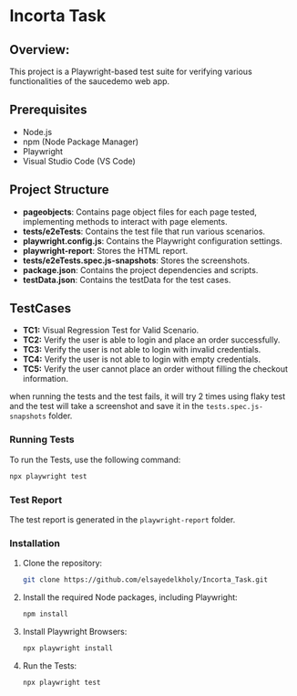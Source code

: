 # Incorta Task

## Overview:
This project is a Playwright-based test suite for verifying various functionalities of the saucedemo web app.

## Prerequisites
- Node.js
- npm (Node Package Manager)
- Playwright
- Visual Studio Code (VS Code)

## Project Structure
- **pageobjects**: Contains page object files for each page tested, implementing methods to interact with page elements.
- **tests/e2eTests**: Contains the test file that run various scenarios.
- **playwright.config.js**: Contains the Playwright configuration settings.
- **playwright-report**: Stores the HTML report.
- **tests/e2eTests.spec.js-snapshots**: Stores the screenshots.
- **package.json**: Contains the project dependencies and scripts.
- **testData.json**: Contains the testData for the test cases.
## TestCases
- **TC1:** Visual Regression Test for Valid Scenario.
- **TC2:** Verify the user is able to login and place an order successfully.
- **TC3:** Verify the user is not able to login with invalid credentials.
- **TC4:** Verify the user is not able to login with empty credentials.
- **TC5:** Verify the user cannot place an order without filling the checkout information.

when running the tests and the test fails, it will try 2 times using flaky test and the test will take a screenshot and save it in the `tests.spec.js-snapshots` folder.

### Running Tests
To run the Tests, use the following command:
   ```sh
   npx playwright test
   ```
### Test Report
The test report is generated in the `playwright-report` folder.

### Installation

1. Clone the repository:
   ```sh
   git clone https://github.com/elsayedelkholy/Incorta_Task.git
   ```
2. Install the required Node packages, including Playwright:
   ```sh
   npm install
   ```
3. Install Playwright Browsers:
   ```sh
   npx playwright install
   ```
4. Run the Tests:
   ```sh
   npx playwright test
   ```
